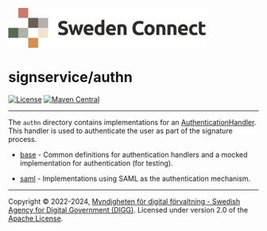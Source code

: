 ![Logo](../docs/images/sweden-connect.png)


# signservice/authn

[![License](https://img.shields.io/badge/License-Apache%202.0-blue.svg)](https://opensource.org/licenses/Apache-2.0) [![Maven Central](https://maven-badges.herokuapp.com/maven-central/se.swedenconnect.signservice/signservice-authn-parent/badge.svg)](https://maven-badges.herokuapp.com/maven-central/se.swedenconnect.signservice/signservice-authn-parent)

-----

The `authn` directory contains implementations for an [AuthenticationHandler](https://github.com/swedenconnect/signservice/blob/main/core/src/main/java/se/swedenconnect/signservice/authn/AuthenticationHandler.java). This handler is used to authenticate the user as part of the signature process.

- [base](base) - Common definitions for authentication handlers and a mocked implementation for authentication (for testing).

- [saml](saml) - Implementations using SAML as the authentication mechanism.

-----

Copyright &copy; 2022-2024, [Myndigheten för digital förvaltning - Swedish Agency for Digital Government (DIGG)](http://www.digg.se). Licensed under version 2.0 of the [Apache License](http://www.apache.org/licenses/LICENSE-2.0).
